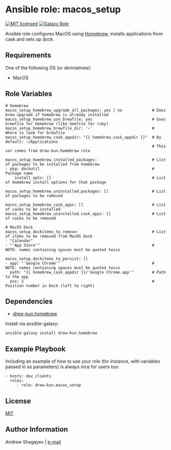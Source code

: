 Ansible role: macos_setup
=========

[![MIT licensed][mit-badge]][mit-link]
[![Galaxy Role][role-badge]][galaxy-link]

Ansible role configures MacOS using [Homebrew][homebrew], installs applications from cask and sets up dock.

Requirements
------------

One of the following OS (or deriviatives):
  - MacOS

Role Variables
--------------

    # Homebrew
    macos_setup_homebrew_upgrade_all_packages: yes | no             # Does brew upgrade if homebrew is already installed
    macos_setup_homebrew_use_brewfile: yes                          # Uses brewfile for Homebrew (like Gemfile for ruby)
    macos_setup_homebrew_brewfile_dir: '~'                          # Where to look for brewfile
    macos_setup_homebrew_cask_appdir: "{{ homebrew_cask_appdir }}"  # By default: ~/Applications
                                                                    # This var comes from drew-kun.homebrew role

    macos_setup_homebrew_installed_packages:                        # List of packages to be installed from homebrew
    - pkg: dockutil                                                 # Package name
        install_opts: []                                            # List of Homebrew install options for that package

    macos_setup_homebrew_uninstalled_packages: []                   # List of packages to be removed

    macos_setup_homebrew_cask_apps: []                              # List of casks to be installed
    macos_setup_homebrew_uninstalled_cask_apps: []                  # List of casks to be removed

    # MacOS Dock
    macos_setup_dockitems_to_remove:                                # List of items to be removed from MacOS Dock
    - "Calendar"
    - "'App Store'"                                                 # NOTE: names containing spaces must be quoted twice

    macos_setup_dockitems_to_persist: []
    - app: "'Google Chrome'"                                        # NOTE: names containing spaces must be quoted twice
      path: "{{ homebrew_cask_appdir }}/'Google Chrome.app'"        # Path to the app
      pos: 2                                                        # Position number in Dock (left to right)


Dependencies
------------

 - [drew-kun.homebrew][homebrew-galaxy-link]

Install via ansible-galaxy:

    ansible-galaxy install drew-kun.homebrew

Example Playbook
----------------

Including an example of how to use your role (for instance, with variables passed in as parameters) is always nice for users too:

    - hosts: dev_clients
      roles:
         - role: drew-kun.macos_setup

License
-------

[MIT][mit-link]

Author Information
------------------

Andrew Shagayev | [e-mail](mailto:drewshg@gmail.com)

[role-badge]: https://img.shields.io/badge/role-drew--kun.macos__setup-green.svg
[galaxy-link]: https://galaxy.ansible.com/drew-kun/macos_setup/
[homebrew-galaxy-link]: https://galaxy.ansible.com/drew-kun/homebrew/

[mit-badge]: https://img.shields.io/badge/license-MIT-blue.svg
[mit-link]: https://raw.githubusercontent.com/drew-kun/ansible-macos_setup/master/LICENSE
[homebrew]: http://brew.sh/
